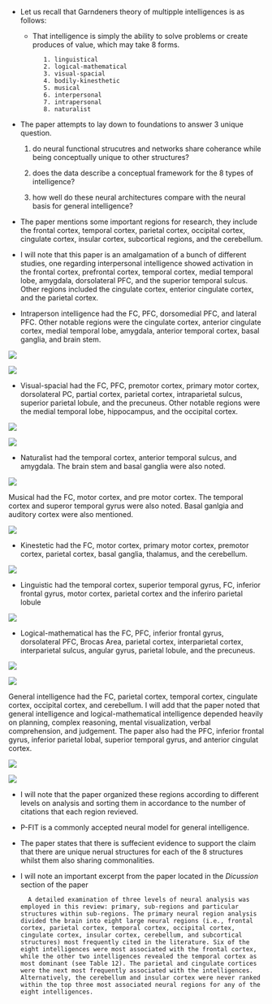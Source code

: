 
- Let us recall that Garndeners theory of multipple intelligences is as follows:
	
	- That intelligence is simply the ability to solve problems or create produces of value, which may take 8 forms. 
 
		     1. linguistical
		     2. logical-mathematical
			 3. visual-spacial
			 4. bodily-kinesthetic
			 5. musical
			 6. interpersonal
			 7. intrapersonal
			 8. naturalist

- The paper attempts to lay down to foundations to answer 3 unique question.					

	1. do neural functional strucutres and networks share coherance while being conceptually unique to other structures? 
	
	2. does the data describe a conceptual framework for the 8 types of intelligence? 
	
	3. how well do these neural architectures compare with the neural basis for general intelligence? 

- The paper mentions some important regions for research, they include the frontal cortex, temporal cortex, parietal cortex, occipital cortex, cingulate cortex, insular cortex, subcortical regions, and the cerebellum. 

- I will note that this paper is an amalgamation of a bunch of different studies, one regarding interpersonal intelligence showed activation in the frontal cortex, prefrontal cortex, temporal cortex, medial temporal lobe, amygdala, dorsolateral PFC, and the superior temporal sulcus. Other regions included the cingulate cortex, enterior cingulate cortex, and the parietal cortex. 

- Intraperson intelligence had the FC, PFC, dorsomedial PFC, and lateral PFC. Other notable regions were the cingulate cortex, anterior cingulate cortex, medial temporal lobe, amygdala, anterior temporal cortex, basal ganglia, and brain stem. 

 ![](_attachments/MI_INTER-1.png)

![](_attachments/MI_INTER-2.png)

- Visual-spacial had the FC, PFC, premotor cortex, primary motor cortex, dorsolateral PC, partial cortex, parietal cortex, intraparietal sulcus, superior parietal lobule, and the precuneus. Other notable regions were the medial temporal lobe, hippocampus, and the occipital cortex. 

![](_attachments/MI_VS-1.png)

![](_attachments/MI_VS-2.png)


- Naturalist had the temporal cortex, anterior temporal sulcus, and amygdala. The brain stem and basal ganglia were also noted. 

![](_attachments/MI_NTRL.png)

 Musical had the FC, motor cortex, and pre motor cortex. The temporal cortex and superor temporal gyrus were also noted. Basal ganlgia and auditory cortex were also mentioned. 

![](_attachments/MI_MUSIC.png)


- Kinestetic had the FC, motor cortex, primary motor cortex, premotor cortex, parietal cortex, basal ganglia, thalamus, and the cerebellum. 


![](_attachments/MI_KNSTH.png)


- Linguistic had the temporal cortex, superior temporal gyrus, FC, inferior frontal gyrus, motor cortex, parietal cortex and the inferiro parietal lobule 

![](_attachments/MI_LNGST.png)


- Logical-mathematical has the FC, PFC, inferior frontal gyrus, dorsolateral PFC, Brocas Area, parietal cortex, interparietal cortex, interparietal sulcus, angular gyrus, parietal lobule, and the precuneus. 

![](_attachments/MI_MATH-1.png)


![](_attachments/MI_MATH-2.png)


 General intelligence had the FC, parietal cortex, temporal cortex, cingulate cortex, occipital cortex, and cerebellum. I will add that the paper noted that general intelligence and logical-mathematical intelligence depended heavily on planning, complex reasoning, mental visualization, verbal comprehension, and judgement. The paper also had the PFC, inferior frontal gyrus, inferior parietal lobal, superior temporal gyrus, and anterior cingulat cortex. 


![](_attachments/MI_G-1.png)


![](_attachments/MI_G-2.png)


- I will note that the paper organized these regions according to different levels on analysis and sorting them in accordance to the number of citations that each region revieved. 

- P-FIT is a commonly accepted neural model for general intelligence. 

- The paper states that there is suffecient evidence to support the claim that there are unique nerual structures for each of the 8 structures whilst them also sharing commonalities. 

- I will note an important excerpt from the paper located in the *Dicussion* section of the paper
	
		A detailed examination of three levels of neural analysis was employed in this review: primary, sub-regions and particular structures within sub-regions. The primary neural region analysis divided the brain into eight large neural regions (i.e., frontal cortex, parietal cortex, temporal cortex, occipital cortex, cingulate cortex, insular cortex, cerebellum, and subcortical structures) most frequently cited in the literature. Six of the eight intelligences were most associated with the frontal cortex, while the other two intelligences revealed the temporal cortex as most dominant (see Table 12). The parietal and cingulate cortices were the next most frequently associated with the intelligences. Alternatively, the cerebellum and insular cortex were never ranked within the top three most associated neural regions for any of the eight intelligences.